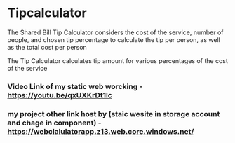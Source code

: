 # Tipcalculator
The Shared Bill Tip Calculator considers the cost of the service, number of people, and chosen tip percentage to calculate the tip per person, as well as the total cost per person


The Tip Calculator calculates tip amount for various percentages of the cost of the service

### Video Link of my static web worcking - https://youtu.be/qxUXKrDt1lc
### my project other link host by (staic wesite in storage account and chage in component) -https://webclalulatorapp.z13.web.core.windows.net/


